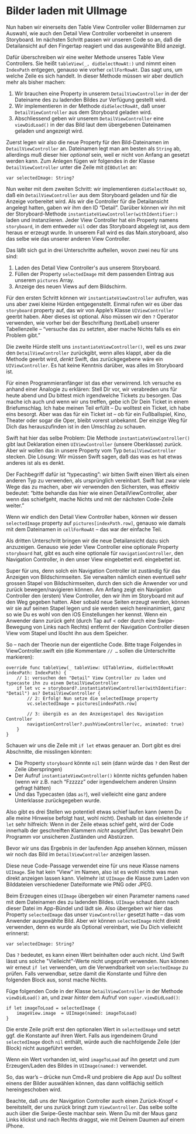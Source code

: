 # Bilder laden mit UIImage

Nun haben wir einerseits den Table View Controller voller Bildernamen zur Auswahl, wie auch den Detail View Controller vorbereitet in unserem Storyboard. Im nächsten Schritt passen wir unseren Code so an, daß die Detailansicht auf den Fingertap reagiert und das ausgewählte Bild anzeigt.

Dafür überschreiben wir eine weiter Methode unseres Table View Controllers. Sie heißt `tableView(_, didSelectRowAt:)` und nimmt einen `IndexPath` entgegen, genauso wie vorher `cellForRowAt`. Das sagt uns, um welche Zeile es sich handelt. In dieser Methode müssen wir aber deutlich mehr als bisher machen:

1. Wir brauchen eine Property in unserem `DetailViewController` in der der Dateiname des zu ladenden Bildes zur Verfügung gestellt wird.
2. Wir implementieren in der Methode `didSelectRowAt`, daß unser `DetailViewController` aus dem Storyboard geladen wird.
3. Abschliessend geben wir unserem `DetailViewController` eine `viewDidLoad()` in der das Bild laut dem übergebenen Dateinamen geladen und angezeigt wird.

Zuerst legen wir also die neue Property für den Bild-Dateinamen im `DetailViewController` an. Dateinamen legt man am besten als `String` ab, allerdings muß dieser hier *optional* sein, weil er nicht von Anfang an gesetzt werden kann.
Zum Anlegen fügen wir folgendes in der Klasse `DetailViewController` unter die Zeile mit `@IBOutlet` an:

    var selectedImage: String?

Nun weiter mit dem zweiten Schritt: wir implementieren `didSelectRowAt` so, daß ein `DetailViewController` aus dem Storyboard geladen und für die Anzeige vorbereitet wird.
Als wir die Controller für die Detailansicht angelegt hatten, gaben wir ihm den ID “Detail”. Darüber können wir ihn mit der Storyboard-Methode `instantiateViewController(withIdentifier:)` laden und instanziieren. Jeder View Controller hat ein Property namens `storyboard`, in dem entweder `nil` oder das Storyboard abgelegt ist, aus dem heraus er erzeugt wurde. In unserem Fall wird es das Main.storyboard, also das selbe wie das unserer anderen View Controller.

Das läßt sich gut in drei Unterschritte aufteilen, wovon zwei neu für uns sind:

1. Laden des Detail View Controller's aus unserem Storyboard.
2. Füllen der Property `selectedImage` mit dem passenden Eintrag aus unserem `pictures` Array.
3. Anzeige des neuen Views auf dem Bildschirm.

Für den ersten Schritt können wir `instantiateViewController` aufrufen, was uns aber zwei kleine Hürden entgegenstellt. Einmal rufen wir es über das `storyboard` property auf, das wir von Apple’s Klasse `UIViewController` geerbt haben. Aber dieses ist optional. Also müssen wir den `?` Operator verwenden, wie vorher bei der Beschriftung (textLabel) unserer Tabellenzelle – “versuche das zu setzten, aber mache Nichts falls es ein Problem gibt.”

Die zweite Hürde stellt uns `instantiateViewController()`, weil es uns zwar den `DetailViewController` zurückgibt, wenn alles klappt, aber da die Methode geerbt wird, *denkt* Swift, das zurückgegebene wäre ein `UIViewController`. Es hat keine Kenntnis darüber, was alles im Storyboard ist.

Für einen Programmieranfänger ist das eher verwirrend. Ich versuche es anhand einer Analogie zu erklären: Stell Dir vor, wir verabreden uns für heute abend und Du bittest mich irgendwelche Tickets zu besorgen. Das mache ich auch und wenn wir uns treffen, gebe ich Dir Dein Ticket in einem Briefumschlag. Ich habe meinen Teil erfüllt – Du wolltest ein Ticket, ich habe eins besorgt. Aber was das für ein Ticket ist – ob für ein Fußballspiel, Kino, Theater oder sogar die Oper, bleibt vorerst unbekannt. Der einzige Weg für Dich das herauszufinden ist in den Umschlag zu schauen.

Swift hat hier das selbe Problem: Die Methode `instantiateViewController()` gibt laut Deklaration einen `UIViewController` (unsere Oberklasse) zurück. Aber wir wollen das in unsere Property vom Typ `DetailViewController` stecken. Die Lösung: Wir müssen Swift sagen, daß das was es hat etwas anderes ist als es denkt.

Der Fachbegriff dafür ist “typecasting”: wir bitten Swift einen Wert als einen anderen Typ zu verwenden, als ursprünglich vereinbart. Swift hat zwar viele Wege das zu machen, aber wir verwenden den Sichersten, was effektiv bedeutet: “bitte behandle das hier wie einen DetailViewController, aber wenn das schiefgeht, mache Nichts und mit der nächsten Code-Zeile weiter.”

Wenn wir endlich den Detail View Controller haben, können wir dessen `selectedImage` property auf `pictures[indexPath.row]`, genauso wie damals mit dem Dateinamen in `cellForRowAt` – das war der einfache Teil.

Als dritten Unterschritt bringen wir die neue Detailansicht dazu sich anzuzeigen. Genauso wie jeder View Controller eine optionale Property `storyboard` hat, gibt es auch eine optionale für `navigationController`, den Navigation Controller, in den unser View eingebettet evtl. eingebettet ist. 

Super für uns, denn solch ein Navigation Controller ist zuständig für das Anzeigen von Bildschirmseiten. Sie verwalten nämlich einen eventuell sehr grossen Stapel von Bildschirmseiten, durch den sich die Anwender vor und zurück bewegen/navigieren können.
Am Anfang zeigt ein Navigation Controller den (ersten) View Controller, den wir ihm im Storyboard mit auf den Weg gegeben hatten. Aber sobald neue Seiten erzeugt werden, können wir sie auf seinen Stapel legen und sie werden weich hereinanimiert, ganz so wie Du es wohl von den iOS Einstellungen her kennst. Wenn ein Anwender dann zurück geht (durch Tap auf < oder durch eine Swipe-Bewegung von Links nach Rechts) entfernt der Navigation Controller diesen View vom Stapel und löscht ihn aus dem Speicher.

So – nach der Theorie nun der eigentliche Code. Bitte trage Folgendes in ViewController.swift ein (die Kommentare `// …` sollen die Unterschritte markieren):

    override func tableView(_ tableView: UITableView, didSelectRowAt indexPath: IndexPath) {
        // 1: versuchen den "Detail" View Controller zu laden und typecaste ihn zu einem DetailViewController
        if let vc = storyboard?.instantiateViewController(withIdentifier: "Detail") as? DetailViewController {
            // 2: Erfolg! Nun setze die selectedImage property
            vc.selectedImage = pictures[indexPath.row]
            
            // 3: übergib es an den Anzeigestapel des Navigation Controller
            navigationController?.pushViewController(vc, animated: true)
        }
    }

Schauen wir uns die Zeile mit `if let` etwas genauer an. Dort gibt es drei Abschnitte, die misslingen könnten:
- Die Property `storyboard` könnte `nil` sein (dann würde das `?` den Rest der Zeile überspringen)
- Der Aufruf `instantiateViewController()` könnte nichts gefunden haben (wenn wir z.B. nach “Fzzzzz” oder irgendwelchem anderen Unsinn gefragt hätten)
- Und das Typecasten (das `as?`), weil vielleicht eine ganz andere Unterklasse zurückgegeben wurde.

Also gibt es drei Stellen wo potentiell etwas schief laufen kann (wenn Du alle meine Hinweise befolgt hast, wohl nicht). Deshalb ist das einleitende `if let` sehr hilfreich: Wenn in der Zeile etwas schief geht, wird der Code innerhalb der geschreiften Klammern *nicht* ausgeführt. Das bewahrt Dein Programm vor unsicheren Zuständen und Abstürzen.

Bevor wir uns das Ergebnis in der laufenden App ansehen können, müssen wir noch das Bild im `DetailViewController` anzeigen lassen.

Diese neue Code-Passage verwendet eine für uns neue Klasse namens `UIImage`. Sie hat kein “View” im Namen, also ist es wohl nichts was man direkt anzeigen lassen kann. Vielmehr ist `UIImage` die Klasse zum Laden von Bilddateien verschiedener Dateiformate wie PNG oder JPEG.

Beim Erzeugen eines `UIImage` übergeben wir einen Parameter namens `named` mit dem  Dateinamen des zu ladenden Bildes. `UIImage` schaut dann nach dieser Datei im App-Bündel und lädt sie. Also übergeben wir hier das Property `selectedImage` das unser `ViewController` gesetzt hatte – das vom Anwender ausgewählte Bild. Aber wir können `selectedImage` nicht direkt verwenden, denn es wurde als Optional vereinbart, wie Du Dich vielleicht erinnerst:

    var selectedImage: String?

Das `?` bedeutet, es kann einen Wert beinhalten oder auch nicht. Und Swift lässt uns solche "Vielleicht"-Werte nicht ungeprüft verwenden. Nun können wir erneut `if let` verwenden, um die Verwendbarkeit von `selectedImage` zu prüfen. Falls verwendbar, setze damit die Konstante und führe den folgenden Block aus, sonst mache Nichts.

Füge folgenden Code in der Klasse `DetailViewController` in der Methode `viewDidLoad()` an, und zwar *hinter* dem Aufruf von `super.viewDidLoad()`:

    if let imageToLoad = selectedImage {
        imageView.image  = UIImage(named: imageToLoad)
    }

Die erste Zeile prüft erst den optionalen Wert in `selectedImage` und setzt ggf. die Konstante auf ihren Wert. Falls aus irgendeinem Grund `selectedImage` doch `nil` enthält, würde auch die nachfolgende Zeile (der Block) nicht ausgeführt werden.

Wenn ein Wert vorhanden ist, wird `imageToLoad` auf ihn gesetzt und zum Erzeugen/Laden des Bildes in `UIImage(named:)` verwendet.

So, das war’s – drücke nun Cmd+R und probiere die App aus! Du solltest einens der Bilder auswählen können, das dann vollflächig seitlich hereingeschoben wird.

Beachte, daß uns der Navigation Controller auch einen Zurück-Knopf < bereitstellt, der uns zurück bringt zum `ViewController`. Das selbe sollte auch über die Swipe-Geste machbar sein. Wenn Du mit der Maus ganz Links klickst und nach Rechts draggst, wie mit Deinem Daumen auf einem iPhone.
